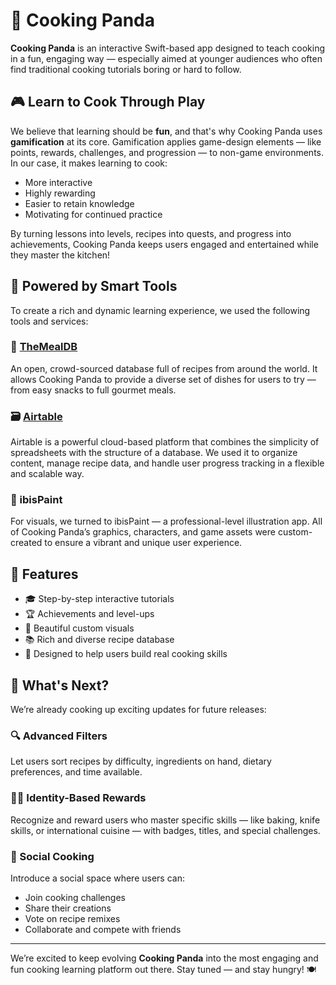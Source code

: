# 🐼 Cooking Panda

**Cooking Panda** is an interactive Swift-based app designed to teach cooking in a fun, engaging way — especially aimed at younger audiences who often find traditional cooking tutorials boring or hard to follow.

## 🎮 Learn to Cook Through Play

We believe that learning should be **fun**, and that's why Cooking Panda uses **gamification** at its core. Gamification applies game-design elements — like points, rewards, challenges, and progression — to non-game environments. In our case, it makes learning to cook:
- More interactive  
- Highly rewarding  
- Easier to retain knowledge  
- Motivating for continued practice  

By turning lessons into levels, recipes into quests, and progress into achievements, Cooking Panda keeps users engaged and entertained while they master the kitchen!

## 🍳 Powered by Smart Tools

To create a rich and dynamic learning experience, we used the following tools and services:

### 🥗 [TheMealDB](https://www.themealdb.com/)
An open, crowd-sourced database full of recipes from around the world. It allows Cooking Panda to provide a diverse set of dishes for users to try — from easy snacks to full gourmet meals.

### 🗃️ [Airtable](https://airtable.com/)
Airtable is a powerful cloud-based platform that combines the simplicity of spreadsheets with the structure of a database. We used it to organize content, manage recipe data, and handle user progress tracking in a flexible and scalable way.

### 🎨 ibisPaint
For visuals, we turned to ibisPaint — a professional-level illustration app. All of Cooking Panda’s graphics, characters, and game assets were custom-created to ensure a vibrant and unique user experience.

## 🚀 Features

- 🎓 Step-by-step interactive tutorials  
- 🏆 Achievements and level-ups  
- 📸 Beautiful custom visuals  
- 📚 Rich and diverse recipe database  
- 🧠 Designed to help users build real cooking skills

## 🔮 What's Next?

We’re already cooking up exciting updates for future releases:

### 🔍 Advanced Filters  
Let users sort recipes by difficulty, ingredients on hand, dietary preferences, and time available.

### 🧑‍🍳 Identity-Based Rewards  
Recognize and reward users who master specific skills — like baking, knife skills, or international cuisine — with badges, titles, and special challenges.

### 🤝 Social Cooking  
Introduce a social space where users can:
- Join cooking challenges  
- Share their creations  
- Vote on recipe remixes  
- Collaborate and compete with friends  

---

We’re excited to keep evolving **Cooking Panda** into the most engaging and fun cooking learning platform out there. Stay tuned — and stay hungry! 🍽️
